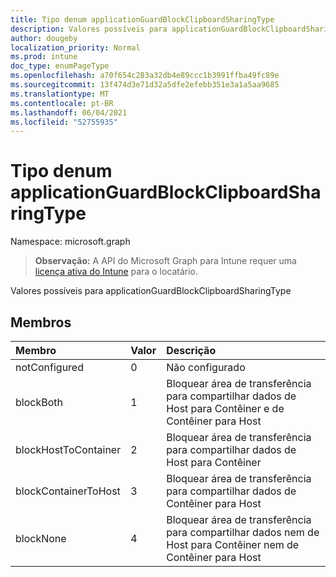 ```yaml
---
title: Tipo denum applicationGuardBlockClipboardSharingType
description: Valores possíveis para applicationGuardBlockClipboardSharingType
author: dougeby
localization_priority: Normal
ms.prod: intune
doc_type: enumPageType
ms.openlocfilehash: a70f654c283a32db4e89ccc1b3991ffba49fc89e
ms.sourcegitcommit: 13f474d3e71d32a5dfe2efebb351e3a1a5aa9685
ms.translationtype: MT
ms.contentlocale: pt-BR
ms.lasthandoff: 06/04/2021
ms.locfileid: "52755935"
---
```

# <a name="applicationguardblockclipboardsharingtype-enum-type"></a>Tipo denum applicationGuardBlockClipboardSharingType

Namespace: microsoft.graph

> **Observação:** A API do Microsoft Graph para Intune requer uma [licença ativa do Intune](https://go.microsoft.com/fwlink/?linkid=839381) para o locatário.

Valores possíveis para applicationGuardBlockClipboardSharingType

## <a name="members"></a>Membros
|Membro|Valor|Descrição|
|:---|:---|:---|
|notConfigured|0|Não configurado|
|blockBoth|1|Bloquear área de transferência para compartilhar dados de Host para Contêiner e de Contêiner para Host|
|blockHostToContainer|2|Bloquear área de transferência para compartilhar dados de Host para Contêiner|
|blockContainerToHost|3|Bloquear área de transferência para compartilhar dados de Contêiner para Host|
|blockNone|4 |Bloquear área de transferência para compartilhar dados nem de Host para Contêiner nem de Contêiner para Host|




